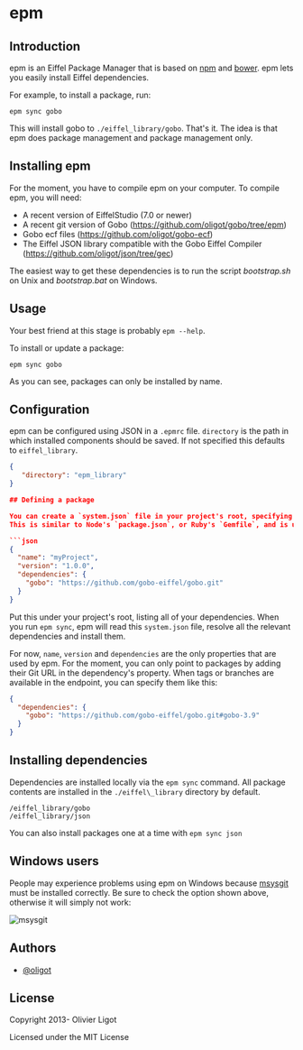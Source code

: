 epm
===

## Introduction

epm is an Eiffel Package Manager that is based on [npm](http://npmjs.org/) and [bower](http://twitter.github.com/bower/).
epm lets you easily install Eiffel dependencies.

For example, to install a package, run:

    epm sync gobo

This will install gobo to `./eiffel_library/gobo`.
That's it.
The idea is that epm does package management and package management only.

## Installing epm

For the moment, you have to compile epm on your computer.
To compile epm, you will need:
* A recent version of EiffelStudio (7.0 or newer)
* A recent git version of Gobo (https://github.com/oligot/gobo/tree/epm)
* Gobo ecf files (https://github.com/oligot/gobo-ecf)
* The Eiffel JSON library compatible with the Gobo Eiffel Compiler (https://github.com/oligot/json/tree/gec)

The easiest way to get these dependencies is to run the script _bootstrap.sh_ on Unix and _bootstrap.bat_ on Windows.

## Usage

Your best friend at this stage is probably `epm --help`.

To install or update a package:

    epm sync gobo

As you can see, packages can only be installed by name.

## Configuration

epm can be configured using JSON in a `.epmrc` file.
`directory` is the path in which installed components should be saved.
If not specified this defaults to `eiffel_library`.

```json
{
   "directory": "epm_library"
}

## Defining a package

You can create a `system.json` file in your project's root, specifying all of its dependencies.
This is similar to Node's `package.json`, or Ruby's `Gemfile`, and is useful for locking down a project's dependencies.

```json
{
  "name": "myProject",
  "version": "1.0.0",
  "dependencies": {
    "gobo": "https://github.com/gobo-eiffel/gobo.git"
  }
}
```

Put this under your project's root, listing all of your dependencies.
When you run `epm sync`, epm will read this `system.json` file, resolve all the relevant dependencies and install them.

For now, `name`, `version` and `dependencies` are the only properties that are used by epm.
For the moment, you can only point to packages by adding their Git URL in the dependency's property.
When tags or branches are available in the endpoint, you can specify them like this:

```json
{
  "dependencies": {
    "gobo": "https://github.com/gobo-eiffel/gobo.git#gobo-3.9"
  }
}
```

## Installing dependencies

Dependencies are installed locally via the `epm sync` command.
All package contents are installed in the `./eiffel\_library` directory by default.


```
/eiffel_library/gobo
/eiffel_library/json
```

You can also install packages one at a time with `epm sync json`

## Windows users

People may experience problems using epm on Windows because [msysgit](http://code.google.com/p/msysgit/) must be installed correctly.
Be sure to check the option shown above, otherwise it will simply not work:

![msysgit](http://f.cl.ly/items/2V2O3i1p3R2F1r2v0a12/mysgit.png)

## Authors

+ [@oligot](http://github.com/oligot)

## License

Copyright 2013- Olivier Ligot

Licensed under the MIT License
